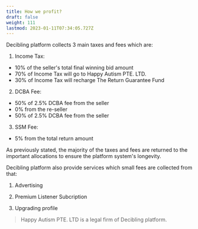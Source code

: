```yaml
---
title: How we profit?
draft: false
weight: 111
lastmod: 2023-01-11T07:34:05.727Z
---
```

Decibling platform collects 3 main taxes and fees which are:

1. Income Tax:				
* 10% of the seller's total final winning bid amount
* 70% of Income Tax will go to Happy Autism PTE. LTD.
* 30% of Income Tax will recharge The Return Guarantee Fund

2. DCBA Fee:				
* 50% of 2.5% DCBA fee from the seller
* 0% from the re-seller
* 50% of 2.5% DCBA fee from the seller

3. SSM Fee:				
* 5% from the total return amount

As previously stated, the majority of the taxes and fees are returned to the important allocations to ensure the platform system's longevity.

Decibling platform also provide services which small fees are collected from that:

1. Advertising

2. Premium Listener Subcription

3. Upgrading profile

> Happy Autism PTE. LTD is a legal firm of Decibling platform. 
